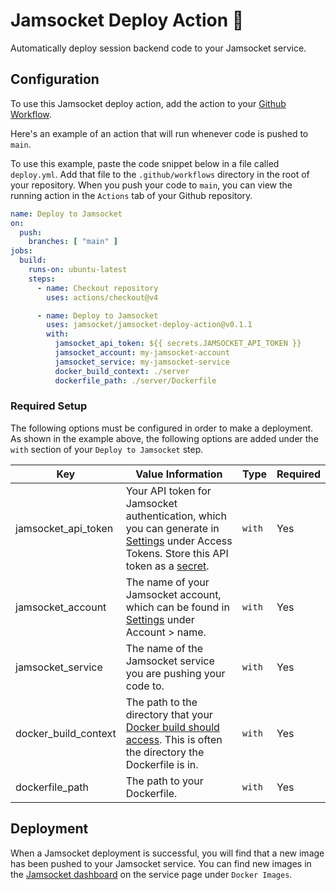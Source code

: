# Jamsocket Deploy Action 🚀

Automatically deploy session backend code to your Jamsocket service.

## Configuration

To use this Jamsocket deploy action, add the action to your [Github Workflow](https://docs.github.com/en/actions/using-workflows/creating-starter-workflows-for-your-organization#creating-a-starter-workflow).

Here's an example of an action that will run whenever code is pushed to `main`.

To use this example, paste the code snippet below in a file called `deploy.yml`. Add that file to the `.github/workflows` directory in the root of your repository. When you push your code to `main`, you can view the running action in the `Actions` tab of your Github repository.

```yaml
name: Deploy to Jamsocket
on:
  push:
    branches: [ "main" ]
jobs:
  build:
    runs-on: ubuntu-latest
    steps:
      - name: Checkout repository
        uses: actions/checkout@v4

      - name: Deploy to Jamsocket
        uses: jamsocket/jamsocket-deploy-action@v0.1.1
        with:
          jamsocket_api_token: ${{ secrets.JAMSOCKET_API_TOKEN }}
          jamsocket_account: my-jamsocket-account
          jamsocket_service: my-jamsocket-service
          docker_build_context: ./server
          dockerfile_path: ./server/Dockerfile
```

### Required Setup

The following options must be configured in order to make a deployment. As shown in the example above, the following options are added under the `with` section of your `Deploy to Jamsocket` step.

| Key | Value Information | Type| Required |
|----------|----------|----------|----------|
| jamsocket_api_token | Your API token for Jamsocket authentication, which you can generate in [Settings](https://app.jamsocket.com/settings) under Access Tokens. Store this API token as a [secret](https://docs.github.com/en/actions/security-guides/using-secrets-in-github-actions#creating-encrypted-secrets).  | `with` | Yes |
| jamsocket_account | The name of your Jamsocket account, which can be found in [Settings](https://app.jamsocket.com/settings) under Account > name. | `with`| Yes |
| jamsocket_service | The name of the Jamsocket service you are pushing your code to. | `with` | Yes |
| docker_build_context | The path to the directory that your [Docker build should access](https://docs.docker.com/build/building/context/). This is often the directory the Dockerfile is in. | `with` | Yes |
| dockerfile_path | The path to your Dockerfile. | `with` | Yes |

## Deployment

When a Jamsocket deployment is successful, you will find that a new image has been pushed to your Jamsocket service. You can find new images in the [Jamsocket dashboard](https://app.jamsocket.com/home) on the service page under `Docker Images`.

